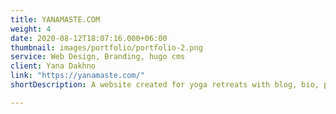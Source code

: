 ```yaml
---
title: YANAMASTE.COM
weight: 4
date: 2020-08-12T18:07:16.000+06:00
thumbnail: images/portfolio/portfolio-2.png
service: Web Design, Branding, hugo cms
client: Yana Dakhno
link: "https://yanamaste.com/"
shortDescription: A website created for yoga retreats with blog, bio, photo albums, testimonials and active form. Responsive, unique, simple to navigate.

---
```


